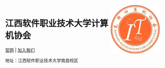 <img src="/vi/r-logo.png" align="right" height="160">

# 江西软件职业技术大学计算机协会

[官网](https://jr-jx.cn/) | [加入我们](https://qm.qq.com/q/Xqf9GwcMQ8)

地址：江西软件职业技术大学南昌校区
